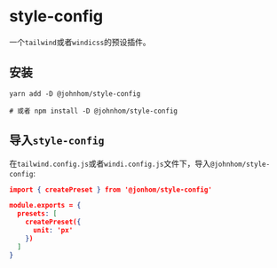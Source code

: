 # style-config

一个`tailwind`或者`windicss`的预设插件。

## 安装

```
yarn add -D @johnhom/style-config 

# 或者 npm install -D @johnhom/style-config
```

## 导入`style-config`

在`tailwind.config.js`或者`windi.config.js`文件下，导入`@johnhom/style-config`:

```json
import { createPreset } from '@jonhom/style-config'

module.exports = {
  presets: [
    createPreset({
      unit: 'px'
    })
  ]
}
```
